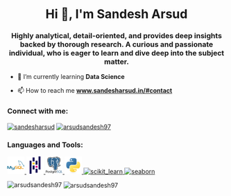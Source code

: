 <h1 align="center">Hi 👋, I'm Sandesh Arsud</h1>
<h3 align="center">Highly analytical, detail-oriented, and provides deep insights backed by thorough research. A curious and passionate individual, who is eager to learn and dive deep into the subject matter.</h3>

- 🌱 I’m currently learning **Data Science**

- 📫 How to reach me **www.sandesharsud.in/#contact**

<h3 align="left">Connect with me:</h3>
<p align="left">
<a href="https://linkedin.com/in/sandesharsud" target="blank"><img align="center" src="https://raw.githubusercontent.com/rahuldkjain/github-profile-readme-generator/master/src/images/icons/Social/linked-in-alt.svg" alt="sandesharsud" height="30" width="40" /></a>
<a href="https://www.hackerrank.com/arsudsandesh97" target="blank"><img align="center" src="https://raw.githubusercontent.com/rahuldkjain/github-profile-readme-generator/master/src/images/icons/Social/hackerrank.svg" alt="arsudsandesh97" height="30" width="40" /></a>
</p>

<h3 align="left">Languages and Tools:</h3>
<p align="left"> <a href="https://www.mysql.com/" target="_blank" rel="noreferrer"> <img src="https://raw.githubusercontent.com/devicons/devicon/master/icons/mysql/mysql-original-wordmark.svg" alt="mysql" width="40" height="40"/> </a> <a href="https://pandas.pydata.org/" target="_blank" rel="noreferrer"> <img src="https://raw.githubusercontent.com/devicons/devicon/2ae2a900d2f041da66e950e4d48052658d850630/icons/pandas/pandas-original.svg" alt="pandas" width="40" height="40"/> </a> <a href="https://www.postgresql.org" target="_blank" rel="noreferrer"> <img src="https://raw.githubusercontent.com/devicons/devicon/master/icons/postgresql/postgresql-original-wordmark.svg" alt="postgresql" width="40" height="40"/> </a> <a href="https://www.python.org" target="_blank" rel="noreferrer"> <img src="https://raw.githubusercontent.com/devicons/devicon/master/icons/python/python-original.svg" alt="python" width="40" height="40"/> </a> <a href="https://scikit-learn.org/" target="_blank" rel="noreferrer"> <img src="https://upload.wikimedia.org/wikipedia/commons/0/05/Scikit_learn_logo_small.svg" alt="scikit_learn" width="40" height="40"/> </a> <a href="https://seaborn.pydata.org/" target="_blank" rel="noreferrer"> <img src="https://seaborn.pydata.org/_images/logo-mark-lightbg.svg" alt="seaborn" width="40" height="40"/> </a> </p>

<p><img align="left" src="https://github-readme-stats.vercel.app/api/top-langs?username=arsudsandesh97&show_icons=true&locale=en&layout=compact" alt="arsudsandesh97" /></p>

<p>&nbsp;<img align="center" src="https://github-readme-stats.vercel.app/api?username=arsudsandesh97&show_icons=true&locale=en" alt="arsudsandesh97" /></p>
